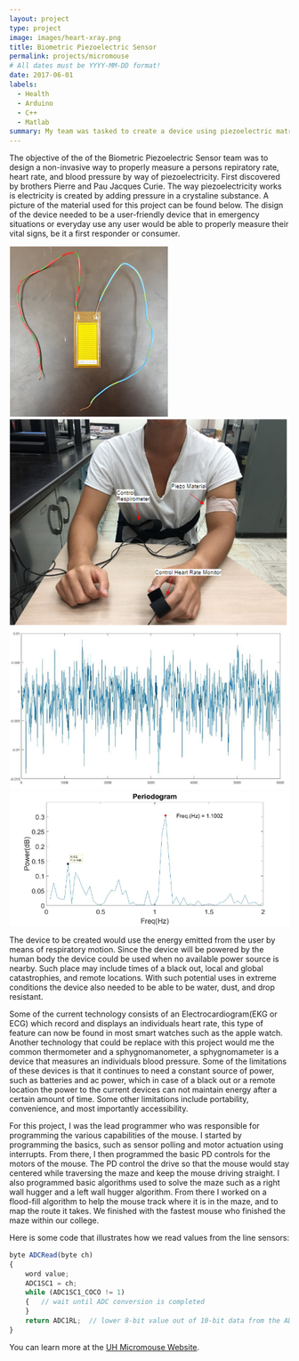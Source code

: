 ```yaml
---
layout: project
type: project
image: images/heart-xray.png
title: Biometric Piezoelectric Sensor
permalink: projects/micromouse
# All dates must be YYYY-MM-DD format!
date: 2017-06-01
labels:
  - Health
  - Arduino
  - C++
  - Matlab
summary: My team was tasked to create a device using piezoelectric matrials to read a persons respiratory rate, heart rate, and blood pressure.
---
```


The objective of the of the Biometric Piezoelectric Sensor team was to design a non-invasive way to properly measure a persons repiratory rate, heart rate, and blood pressure by way of piezoelectricity. First discovered by brothers Pierre and Pau Jacques Curie. The way piezoelectricity works is electricity is created by adding pressure in a crystaline substance. A picture of the material used for this project can be found below. The disign of the device needed to be a user-friendly device that in emergency situations or everyday use any user would be able to properly measure their vital signs, be it a first responder or consumer.

<div class="ui small rounded images">
  <img class="ui image" src="../images/Piezo.png">
  <img class="ui image" src="../images/Piezo-experiment.png">
  <img class="ui image" src="../images/piezo-heartrate-graph.png">
  <img class="ui image" src="../images/Picture1.png">
</div>

The device to be created would use the energy emitted from the user by means of respiratory motion. Since the device will be powered by the human body the device could be used when no available power source is nearby. Such place may include times of a black out, local and global catastrophies, and remote locations. With such potential uses in extreme conditions the device also needed to be able to be water, dust, and drop resistant.

Some of the current technology consists of an Electrocardiogram(EKG or ECG) which record and displays an individuals heart rate, this type of feature can now be found in most smart watches such as the apple watch. Another technology that could be replace with this project would me the common thermometer and a sphygnomanometer, a sphygnomameter is a device that measures an individuals blood pressure. Some of the limitations of these devices is that it continues to need a constant source of power, such as batteries and ac power, which in case of a black out or a remote location the power to the current devices can not maintain energy after a certain amount of time. Some other limitations include portability, convenience, and most importantly accessibility.

For this project, I was the lead programmer who was responsible for programming the various capabilities of the mouse.  I started by programming the basics, such as sensor polling and motor actuation using interrupts.  From there, I then programmed the basic PD controls for the motors of the mouse.  The PD control the drive so that the mouse would stay centered while traversing the maze and keep the mouse driving straight.  I also programmed basic algorithms used to solve the maze such as a right wall hugger and a left wall hugger algorithm.  From there I worked on a flood-fill algorithm to help the mouse track where it is in the maze, and to map the route it takes.  We finished with the fastest mouse who finished the maze within our college.

Here is some code that illustrates how we read values from the line sensors:

```js
byte ADCRead(byte ch)
{
    word value;
    ADC1SC1 = ch;
    while (ADC1SC1_COCO != 1)
    {   // wait until ADC conversion is completed   
    }
    return ADC1RL;  // lower 8-bit value out of 10-bit data from the ADC
}
```

You can learn more at the [UH Micromouse Website](http://www-ee.eng.hawaii.edu/~mmouse/about.html).



